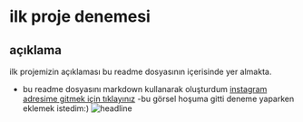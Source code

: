 # ilk proje denemesi
## açıklama
ilk projemizin açıklaması bu readme dosyasının içerisinde yer almakta.
- bu readme dosyasını markdown kullanarak oluşturdum
[instagram adresime gitmek için tıklayınız](https://www.instagram.com/melekbdd/)
-bu görsel hoşuma gitti deneme yaparken eklemek istedim:)
![headline](https://user-images.githubusercontent.com/96635423/187780865-0cf10315-2b10-491c-81b1-e48b5282f549.jpg)

